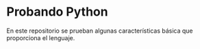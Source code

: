 # Probando Python
En este repositorio se prueban algunas características básica que proporciona el lenguaje. 